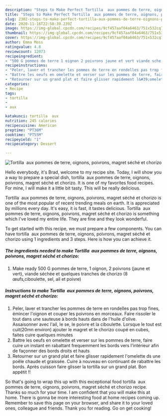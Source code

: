 ```yaml
---
description: "Steps to Make Perfect Tortilla  aux pommes de terre, oignons, poivrons, magret séché et chorizo"
title: "Steps to Make Perfect Tortilla  aux pommes de terre, oignons, poivrons, magret séché et chorizo"
slug: 2302-steps-to-make-perfect-tortilla-aux-pommes-de-terre-oignons-poivrons-magret-seche-et-chorizo
date: 2020-11-16T22:58:39.239Z
image: https://img-global.cpcdn.com/recipes/9cf457aaf04a6463/751x532cq70/tortilla-aux-pommes-de-terre-oignons-poivrons-magret-seche-et-chorizo-photo-principale-de-la-recette.jpg
thumbnail: https://img-global.cpcdn.com/recipes/9cf457aaf04a6463/751x532cq70/tortilla-aux-pommes-de-terre-oignons-poivrons-magret-seche-et-chorizo-photo-principale-de-la-recette.jpg
cover: https://img-global.cpcdn.com/recipes/9cf457aaf04a6463/751x532cq70/tortilla-aux-pommes-de-terre-oignons-poivrons-magret-seche-et-chorizo-photo-principale-de-la-recette.jpg
author: Emma Moss
ratingvalue: 4.8
reviewcount: 12073
recipeingredient:
- "500 G pommes de terre 1 oignon 2 poivrons jaune et vert viande sche et quelques tranches de chorizo 8 ufsciboulette sel ail et poivre"
recipeinstructions:
- "Peler, laver et trancher les pommes de terre en rondelles pas trop fines, émincer l&#39;oignon et couper les poivrons en morceaux. Faire rissoler le tout dans une sauteuse à bords hauts dans de l&#39;huile d&#39;olive. Assaisonner avec l&#39;ail, le se, le poivre et la ciboulette. Lorsque le tout est cuit(20mn environ) ajouter le magret et le chorizo coupé en cubes, faites cuire quelques minutes"
- "Battre les oeufs en omelette et verser sur les pommes de terre, faire cuire un instant en rabattant frequemment les bords vers l&#39;intérieur afin de façonner des bords droits et hauts"
- "Retourner sur un grand plat et faire glisser rapidement l&#39;omelette ds une poêle chaude et graissée. Cuire à nouveau en continuant de rabattre les bords. Après cuisson faire glisser la tortilla sur un grand plat. Bon appétit !!"
categories:
- Recipe
tags:
- tortilla
- 
- aux

katakunci: tortilla  aux 
nutrition: 245 calories
recipecuisine: American
preptime: "PT36M"
cooktime: "PT55M"
recipeyield: "1"
recipecategory: Dessert

---
```



![Tortilla  aux pommes de terre, oignons, poivrons, magret séché et chorizo](https://img-global.cpcdn.com/recipes/9cf457aaf04a6463/751x532cq70/tortilla-aux-pommes-de-terre-oignons-poivrons-magret-seche-et-chorizo-photo-principale-de-la-recette.jpg)

Hello everybody, it's Brad, welcome to my recipe site. Today, I will show you a way to prepare a special dish, tortilla  aux pommes de terre, oignons, poivrons, magret séché et chorizo. It is one of my favorites food recipes. For mine, I will make it a little bit tasty. This will be really delicious.

Tortilla  aux pommes de terre, oignons, poivrons, magret séché et chorizo is one of the most popular of recent trending meals on earth. It is appreciated by millions every day. It's easy, it is fast, it tastes delicious. Tortilla  aux pommes de terre, oignons, poivrons, magret séché et chorizo is something which I've loved my entire life. They are fine and they look wonderful.




To get started with this recipe, we must prepare a few components. You can have tortilla  aux pommes de terre, oignons, poivrons, magret séché et chorizo using 1 ingredients and 3 steps. Here is how you can achieve it.

<!--inarticleads1-->

##### The ingredients needed to make Tortilla  aux pommes de terre, oignons, poivrons, magret séché et chorizo:

1. Make ready 500 G pommes de terre, 1 oignon, 2 poivrons (jaune et vert), viande séchée et quelques tranches de chorizo (8 œufs,ciboulette, sel, ail et poivre)




<!--inarticleads2-->

##### Instructions to make Tortilla  aux pommes de terre, oignons, poivrons, magret séché et chorizo:

1. Peler, laver et trancher les pommes de terre en rondelles pas trop fines, émincer l&#39;oignon et couper les poivrons en morceaux. Faire rissoler le tout dans une sauteuse à bords hauts dans de l&#39;huile d&#39;olive. Assaisonner avec l&#39;ail, le se, le poivre et la ciboulette. Lorsque le tout est cuit(20mn environ) ajouter le magret et le chorizo coupé en cubes, faites cuire quelques minutes
1. Battre les oeufs en omelette et verser sur les pommes de terre, faire cuire un instant en rabattant frequemment les bords vers l&#39;intérieur afin de façonner des bords droits et hauts
1. Retourner sur un grand plat et faire glisser rapidement l&#39;omelette ds une poêle chaude et graissée. Cuire à nouveau en continuant de rabattre les bords. Après cuisson faire glisser la tortilla sur un grand plat. Bon appétit !!




So that's going to wrap this up with this exceptional food tortilla  aux pommes de terre, oignons, poivrons, magret séché et chorizo recipe. Thanks so much for your time. I am confident that you will make this at home. There is gonna be more interesting food at home recipes coming up. Remember to save this page on your browser, and share it to your loved ones, colleague and friends. Thank you for reading. Go on get cooking!
